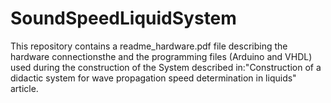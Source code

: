 # SoundSpeedLiquidSystem
This repository contains a readme_hardware.pdf file describing the hardware connectionsthe and the programming files (Arduino and VHDL) used during the construction of the System described in:"Construction of a didactic system for wave propagation speed determination in liquids" article.
